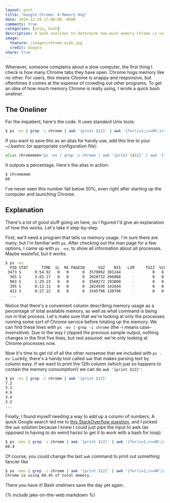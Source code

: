 ```yaml
---
layout: post
title: "Google Chrome: A Memory Hog"
date: 2014-12-29 17:00:00 -0600
comments: true
categories: [unix, bash]
description: A bash oneliner to determine how much memory Chrome is using.
image:
  feature: /images/chrome-wide.jpg
  credit: Google
share: true
---
```


Whenever, someone complains about a slow computer, the first thing I check is
how many Chrome tabs they have open. Chrome hogs memory like no other. For
users, this means Chrome is snappy and responsive, but oftentimes it comes at
the expense of crowding out other programs. To get an idea of how much memory
Chrome is really using, I wrote a quick bash oneliner.

<!-- more -->

## The Oneliner

For the impatient, here's the code. It uses standard Unix tools:

```bash Chrome Memory Usage
$ ps -ev | grep -i chrome | awk '{print $12}' | awk '{for(i=1;i<=NF;i++)s+=$i}END{print s}'
```

If you want to save this as an alias for handy use, add this line to your
~/.bashrc (or appropriate configuration file):

```bash Add as an alias
alias chromemem="ps -ev | grep -i chrome | awk '{print \$12}' | awk '{for(i=1;i<=NF;i++)s+=\$i}END{print s}'"
```

It outputs a percentage. Here's the alias in action:

```bash Usage
$ chromemem
60
```

I've never seen this number fall below 50%, even right after starting up the
computer and launching Chrome.

## Explanation

There's a lot of good stuff going on here, so I figured I'd give an explanation
of how this works. Let's take it step-by-step.

First, we'll need a program that tells us memory usage. I'm sure there are many,
but I'm familiar with `ps`. After checking out the man page for a few options, I
came up with `ps -ev`, to show all information about all processes. Maybe
wasteful, but it works.

```bash ps -ev
$ ps -ev
  PID STAT      TIME  SL  RE PAGEIN      VSZ    RSS   LIM     TSIZ  %CPU %MEM COMMAND
 3473 S      0:54.92   0   0      0  3579092 301244     -        0   6.7  7.2 /Applications/Google C
  365 S      3:03.17   0   0      0  3920732 206808     -        0   0.3  4.9 /Applications/Google C
  983 S      1:29.23   0   0      0  3560272 193860     -        0   0.1  4.6 /Applications/Google C
  395 S      0:13.11   0   0      0  2824936 141644     -        0   0.0  3.4 /Applications/Google C
  422 S      0:27.22   0   0      0  3345796 130796     -        0   0.0  3.1 /Applications/Google C
  ...
```

Notice that there's a convenient column describing memory usage as a percentage
of total available memory, as well as what command is being run in that
process. Let's make sure that we're looking at only the processes running
some sort of Chrome service before totaling up the memory. We can find these
lines with `ps -ev | grep -i chrome` (the -i means case-insensitive). Due to the
way I clipped the previous sample output, nothing changes in the first five
lines, but rest assured: we're only looking at Chrome processes now.

Now it's time to get rid of all the other nonsense that we included with `ps
-ev`. Luckily, there's a handy tool called `awk` that makes parsing text by
column easy. If we want to print the 12th column (which just so happens to
contain the memory consumption!) we can do `awk '{print $12}'`:

```bash ps -ev | grep -i chrome | awk '{print $12}'
$ ps -ev | grep -i chrome | awk '{print $12}'
7.2
5.1
4.6
3.4
3.2
...
```

Finally, I found myself needing a way to add up a column of numbers. A quick
Google search led me to [this StackOverflow question][sum], and I picked the
`awk` solution because I knew I could just pipe the input to awk (as opposed to
having to do weird hacks to get it to work with a bash for loop):

```bash Final Solution
$ ps -emv | grep -i chrome | awk '{print $12}' | awk '{for(i=1;i<=NF;i++)s+=$i}END{print s}'
60.4
```

Of course, you could change the last `awk` command to print out something
fancier like

```bash Final Solution
$ ps -emv | grep -i chrome | awk '{print $12}' | awk '{for(i=1;i<=NF;i++)s+=$i}END{print "Chrome is using "s"% of total memory."}'
Chrome is using 60.4% of total memory.
```

There you have it! Bash oneliners save the day yet again.

{% include jake-on-the-web.markdown %}

[sum]: http://stackoverflow.com/questions/2572495/read-from-file-and-add-numbers
